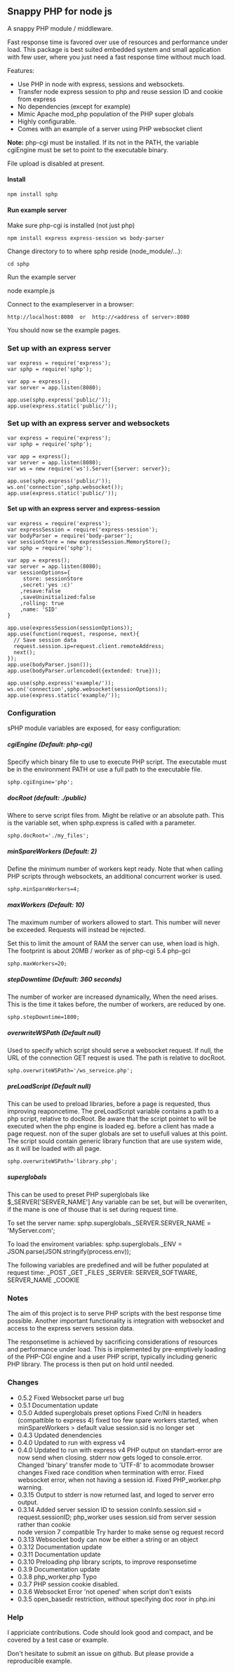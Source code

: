 ## Snappy PHP for node js
A snappy PHP module / middleware.

Fast response time is favored over use of resources and performance under load. This package is best suited embedded system and small application with few user, where you just need a fast response time without much load.

Features:
* Use PHP in node with express, sessions and websockets. 
* Transfer node express session to php and reuse session ID and cookie from express
* No dependencies (except for example)
* Mimic Apache mod_php population of the PHP super globals
* Highly configurable.
* Comes with an example of a server using PHP websocket client

**Note:** php-cgi must be installed. If its not in the PATH, the variable cgiEngine must be set to point to the executable binary.

File upload is disabled at present.

#### Install

    npm install sphp
    
#### Run example server

Make sure php-cgi is installed (not just php)

    npm install express express-session ws body-parser

Change directory to to where sphp reside (node_module/...):

    cd sphp

Run the example server

  node example.js

Connect to the exampleserver in a browser:

    http://localhost:8080  or  http://<address of server>:8080       

You should now se the example pages.
    

### Set up with an express server

    var express = require('express');
    var sphp = require('sphp');
    
    var app = express();
    var server = app.listen(8080);
    
    app.use(sphp.express('public/'));
    app.use(express.static('public/'));


### Set up with an express server and websockets

    var express = require('express');
    var sphp = require('sphp');
    
    var app = express();
    var server = app.listen(8080);
    var ws = new require('ws').Server({server: server});
    
    app.use(sphp.express('public/'));
    ws.on('connection',sphp.websocket());
    app.use(express.static('public/'));

    
#### Set up with an express server and express-session

    var express = require('express');
    var expressSession = require('express-session');
    var bodyParser = require('body-parser');
    var sessionStore = new expressSession.MemoryStore();
    var sphp = require('sphp');
    
    var app = express();
    var server = app.listen(8080);
    var sessionOptions={
         store: sessionStore
        ,secret:'yes :c)'
        ,resave:false
        ,saveUninitialized:false
        ,rolling: true
        ,name: 'SID'
    }

    app.use(expressSession(sessionOptions));
    app.use(function(request, response, next){ 
      // Save session data
      request.session.ip=request.client.remoteAddress;
      next();
    });
    app.use(bodyParser.json());      
    app.use(bodyParser.urlencoded({extended: true}));

    app.use(sphp.express('example/'));
    ws.on('connection',sphp.websocket(sessionOptions));
    app.use(express.static('example/'));


### Configuration
sPHP module variables are exposed, for easy configuration:

##### cgiEngine (Default: php-cgi)
Specify which binary file to use to execute PHP script. The executable must be in the environment PATH or use a full path to the executable file.

    sphp.cgiEngine='php';

##### docRoot (default: ./public)
Where to serve script files from. Might be relative or an absolute path. This is the variable set, when sphp.express is called with a parameter.

    sphp.docRoot='./my_files';

##### minSpareWorkers (Default: 2)
Define the minimum number of workers kept ready. 
Note that when calling PHP scripts through websockets, an additional concurrent worker is used. 


    sphp.minSpareWorkers=4;

##### maxWorkers (Default: 10)
The maximum number of workers allowed to start. This number will never be exceeded. Requests will instead be rejected.

Set this to limit the amount of RAM the server can use, when load is high. The footprint is about 20MB / worker as of php-cgi 5.4 php-gci

    sphp.maxWorkers=20;

##### stepDowntime (Default: 360 seconds)
The number of worker are increased dynamically, When the need arises. This is the time it takes before, the number of workers, are reduced by one.

    sphp.stepDowntime=1800;

##### overwriteWSPath (Default null)
Used to specify which script should serve a websocket request.
If null, the URL of the connection GET request is used.
The path is relative to docRoot.

    sphp.overwriteWSPath='/ws_serveice.php';

##### preLoadScript (Default null)
This can be used to preload libraries, before a page is requested, thus improving reaponcetime.
The preLoadScript variable contains a path to a php script, relative to docRoot.
Be aware that the script pointet to will be executed when the php engine is loaded eg. before a client has made a page request. non of the super globals are set to usefull values at this point. The script sould contain generic library function that are use system wide, as it will be loaded with all page.

    sphp.overwriteWSPath='library.php';

##### superglobals 
This can be used to preset PHP superglobals like $_SERVER['SERVER_NAME'] 
Any variable can be set, but will be overwriten, if the mane is one of thouse that is set during request time.

To set the server name:
    sphp.superglobals._SERVER.SERVER_NAME = 'MyServer.com';

To load the enviroment variables:
    sphp.superglobals._ENV = JSON.parse(JSON.stringify(process.env));

The following variables are predefined and will be futher populated at request time:
    _POST
    _GET
    _FILES
    _SERVER: SERVER_SOFTWARE, SERVER_NAME
    _COOKIE

### Notes
The aim of this project is to serve PHP scripts with the best response time possible. Another important functionality is integration with websocket and access to the express servers session data.

The responsetime is achieved by sacrificing considerations of resources and performance under load. This is implemented  by pre-emptively loading of the PHP-CGI engine and a user PHP script, typically including generic PHP library. The process is then put on hold until needed.

### Changes
* 0.5.2 Fixed Websocket parse url bug
* 0.5.1 Documentation update
* 0.5.0 Added superglobals preset options
        Fixed Cr/Nl in headers (compattible to express 4)
        fixed too few spare workers started, when minSpareWorkers > default value
session.sid is no longer set
* 0.4.3 Updated denendencies
* 0.4.0 Updated to run with express v4
* 0.4.0 Updated to run with express v4 
        PHP output on standart-error are now send when closing.
        stderr now gets loged to console.error. 
        Changed 'binary' transfer mode to 'UTF-8' to acommodate browser changes
        Fixed race condition when termination with error.
        Fixed websocket error, when not having a session id.
        Fixed PHP_worker.php warning.
* 0.3.15 Output to stderr is now returned last, and loged to server erro output.
* 0.3.14 Added server session ID to session
         conInfo.session.sid = request.sessionID;
         php_worker uses session.sid from server session rather than cookie  
         node version 7 compatible
         Try harder to make sense og request record
* 0.3.13 Websocket body can now be either a string or an object
* 0.3.12 Documentation update
* 0.3.11 Documentation update
* 0.3.10 Preloading php library scripts, to improve responsetime
* 0.3.9  Documentation update
* 0.3.8  php_worker.php Typo
* 0.3.7  PHP session cookie disabled.
* 0.3.6  Websocket Error 'not opened' when script don't exists
* 0.3.5  open_basedir restriction, without specifying doc roor in php.ini

### Help
I appriciate contributions. Code should look good and compact, and be covered by a test case or example.

Don't hesitate to submit an issue on github. But please provide a reproducible example.
